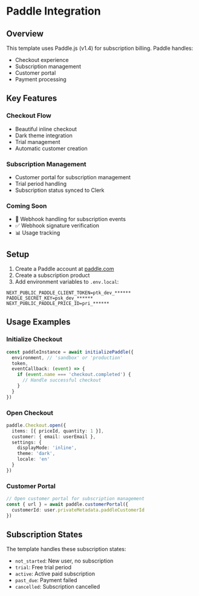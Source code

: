 # Paddle Integration

## Overview
This template uses Paddle.js (v1.4) for subscription billing. Paddle handles:
- Checkout experience
- Subscription management
- Customer portal
- Payment processing

## Key Features

### Checkout Flow
- Beautiful inline checkout
- Dark theme integration
- Trial management
- Automatic customer creation

### Subscription Management
- Customer portal for subscription management
- Trial period handling
- Subscription status synced to Clerk

### Coming Soon
- 🔄 Webhook handling for subscription events
- ✅ Webhook signature verification
- 📊 Usage tracking

## Setup

1. Create a Paddle account at [paddle.com](https://paddle.com)
2. Create a subscription product
3. Add environment variables to `.env.local`:
```env
NEXT_PUBLIC_PADDLE_CLIENT_TOKEN=ptk_dev_******
PADDLE_SECRET_KEY=psk_dev_******
NEXT_PUBLIC_PADDLE_PRICE_ID=pri_******
```

## Usage Examples

### Initialize Checkout
```typescript
const paddleInstance = await initializePaddle({
  environment, // 'sandbox' or 'production'
  token,
  eventCallback: (event) => {
    if (event.name === 'checkout.completed') {
      // Handle successful checkout
    }
  }
})
```

### Open Checkout
```typescript
paddle.Checkout.open({
  items: [{ priceId, quantity: 1 }],
  customer: { email: userEmail },
  settings: {
    displayMode: 'inline',
    theme: 'dark',
    locale: 'en'
  }
})
```

### Customer Portal
```typescript
// Open customer portal for subscription management
const { url } = await paddle.customerPortal({
  customerId: user.privateMetadata.paddleCustomerId
})
```

## Subscription States

The template handles these subscription states:
- `not_started`: New user, no subscription
- `trial`: Free trial period
- `active`: Active paid subscription
- `past_due`: Payment failed
- `cancelled`: Subscription cancelled 